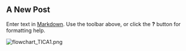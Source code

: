 ## A New Post

Enter text in [Markdown](http://daringfireball.net/projects/markdown/). Use the toolbar above, or click the **?** button for formatting help.

![flowchart_TICA1.png]({{site.baseurl}}/flowchart_TICA1.png)
